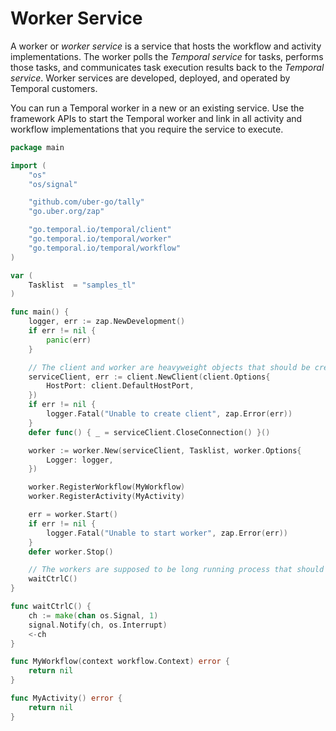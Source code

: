 # Worker Service

A worker or *worker service* is a service that hosts the workflow and activity implementations. The worker polls the *Temporal service* for tasks, performs those tasks, and communicates task execution results back to the *Temporal service*. Worker services are developed, deployed, and operated by Temporal customers.

You can run a Temporal worker in a new or an existing service. Use the framework APIs to start the Temporal worker and link in all activity and workflow implementations that you require the service to execute.

```go
package main

import (
	"os"
	"os/signal"

	"github.com/uber-go/tally"
	"go.uber.org/zap"

	"go.temporal.io/temporal/client"
	"go.temporal.io/temporal/worker"
	"go.temporal.io/temporal/workflow"
)

var (
	Tasklist  = "samples_tl"
)

func main() {
	logger, err := zap.NewDevelopment()
	if err != nil {
		panic(err)
	}

	// The client and worker are heavyweight objects that should be created once per process.
	serviceClient, err := client.NewClient(client.Options{
		HostPort: client.DefaultHostPort,
	})
	if err != nil {
		logger.Fatal("Unable to create client", zap.Error(err))
	}
	defer func() { _ = serviceClient.CloseConnection() }()

	worker := worker.New(serviceClient, Tasklist, worker.Options{
		Logger: logger,
	})

	worker.RegisterWorkflow(MyWorkflow)
	worker.RegisterActivity(MyActivity)

	err = worker.Start()
	if err != nil {
		logger.Fatal("Unable to start worker", zap.Error(err))
	}
	defer worker.Stop()

	// The workers are supposed to be long running process that should not exit.
	waitCtrlC()
}

func waitCtrlC() {
	ch := make(chan os.Signal, 1)
	signal.Notify(ch, os.Interrupt)
	<-ch
}

func MyWorkflow(context workflow.Context) error {
	return nil
}

func MyActivity() error {
	return nil
}
```
